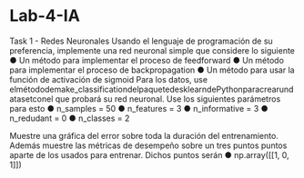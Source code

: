# Lab-4-IA

Task 1 - Redes Neuronales
Usando el lenguaje de programación de su preferencia, implemente una red neuronal simple que considere lo
siguiente
● Un método para implementar el proceso de feedforward
● Un método para implementar el proceso de backpropagation
● Un método para usar la función de activación de sigmoid
Para los datos, use elmétododemake_classificationdelpaquetedesklearndePythonparacrearundatasetconel
que probará su red neuronal. Use los siguientes parámetros para esto
● n_samples = 50
● n_features = 3
● n_informative = 3
● n_redudant = 0
● n_classes = 2

Muestre una gráfica del error sobre toda la duración del entrenamiento. Además muestre las métricas de
desempeño sobre un tres puntos puntos aparte de los usados para entrenar. Dichos puntos serán
● np.array([[1, 0, 1]])
